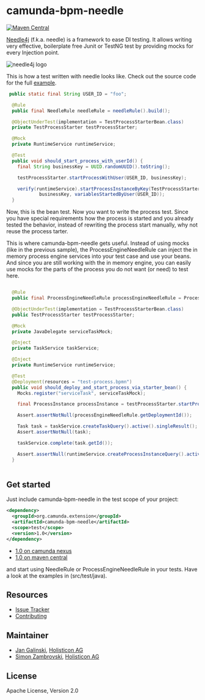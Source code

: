 # camunda-bpm-needle

[![Maven Central](https://maven-badges.herokuapp.com/maven-central/org.camunda.bpm.extension/camunda-bpm-needle/badge.svg)](https://maven-badges.herokuapp.com/maven-central/org.camunda.bpm.extension/camunda-bpm-needle)

[Needle4j](http://www.needle4j.org) (f.k.a. needle) is a framework to ease DI testing. It allows writing very effective, boilerplate free Junit or TestNG test by providing mocks for every Injection point.

![needle4j logo](https://github-camo.global.ssl.fastly.net/7141f70aa5224cbd50220ef265decf595091955c/687474703a2f2f6e6565646c652e73707265652e64652f7075626c69632f696d616765732f6e6565646c652d636f66666565637570732d33383070782e6a7067)

This is how a test written with needle looks like. Check out the source code for the full [example](https://github.com/camunda/camunda-bpm-needle/tree/master/src/test/java/org/camunda/bpm/needle/example).

```java 
 public static final String USER_ID = "foo";

  @Rule
  public final NeedleRule needleRule = needleRule().build();

  @ObjectUnderTest(implementation = TestProcessStarterBean.class)
  private TestProcessStarter testProcessStarter;

  @Mock
  private RuntimeService runtimeService;

  @Test
  public void should_start_process_with_userId() {
    final String businessKey = UUID.randomUUID().toString();

    testProcessStarter.startProcessWithUser(USER_ID, businessKey);

    verify(runtimeService).startProcessInstanceByKey(TestProcessStarterBean.PROCESS_KEY,
            businessKey, variablesStartedByUser(USER_ID));
  }
```

Now, this is the bean test. Now you want to write the process test. Since you have special requirements how the process is started and you already tested the behavior, instead of rewriting the process start manually, why not reuse the process tarter.

This is where camunda-bpm-needle gets useful. Instead of using mocks (like in the previous sample), the ProcessEngineNeedleRule can inject the in memory process engine services into your test case and use your beans.
And since you are still working with the in memory engine, you can easily use mocks for the parts of the process you do not want (or need) to test here.

```java

  @Rule
  public final ProcessEngineNeedleRule processEngineNeedleRule = ProcessEngineNeedleRule.fluentNeedleRule(this).build();

  @ObjectUnderTest(implementation = TestProcessStarterBean.class)
  public TestProcessStarter testProcessStarter;

  @Mock
  private JavaDelegate serviceTaskMock;

  @Inject
  private TaskService taskService;

  @Inject
  private RuntimeService runtimeService;

  @Test
  @Deployment(resources = "test-process.bpmn")
  public void should_deploy_and_start_process_via_starter_bean() {
    Mocks.register("serviceTask", serviceTaskMock);

    final ProcessInstance processInstance = testProcessStarter.startProcessWithUser("foo", UUID.randomUUID().toString());

    Assert.assertNotNull(processEngineNeedleRule.getDeploymentId());

    Task task = taskService.createTaskQuery().active().singleResult();
    Assert.assertNotNull(task);

    taskService.complete(task.getId());

    Assert.assertNull(runtimeService.createProcessInstanceQuery().active().singleResult());
  }
  
```

## Get started

Just include camunda-bpm-needle in the test scope of your project:

```xml
<dependency>
  <groupId>org.camunda.extension</groupId>
  <artifactId>camunda-bpm-needle</artifactId>
  <scope>test</scope>
  <version>1.0</version>
</dependency>
```

* [1.0 on camunda nexus](https://app.camunda.com/nexus/content/repositories/camunda-bpm-community-extensions/org/camunda/bpm/extension/camunda-bpm-needle/1.0/)
* [1.0 on maven central](http://repo1.maven.org/maven2/org/camunda/bpm/extension/camunda-bpm-needle/1.0/)

and start using NeedleRule or ProcessEngineNeedleRule in your tests. Have a look at the examples in (src/test/java). 


## Resources

* [Issue Tracker](https://github.com/camunda/camunda-bpm-needle/issues)
* [Contributing](https://github.com/camunda/camunda-bpm-needle/blob/master/CONTRIBUTING.md) 


## Maintainer

* [Jan Galinski](https://github.com/jangalinski), [Holisticon AG](http://www.holisticon.de)
* [Simon Zambrovski](https://github.com/zambrovski), [Holisticon AG](http://www.holisticon.de)


## License

Apache License, Version 2.0


